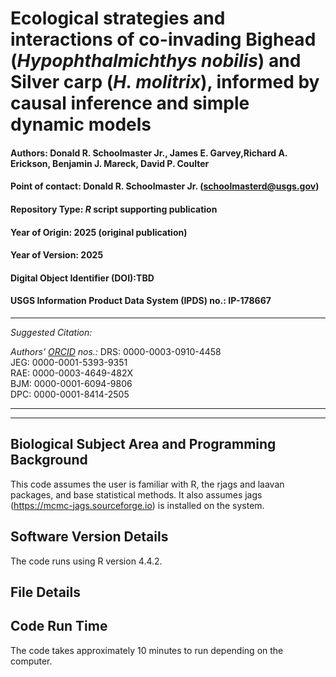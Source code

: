 # Ecological strategies and interactions of co-invading Bighead (_Hypophthalmichthys nobilis_) and Silver carp (_H. molitrix_), informed by causal inference and simple dynamic models

#### Authors: Donald R. Schoolmaster Jr., James E. Garvey,Richard A. Erickson, Benjamin J. Mareck, David P. Coulter

#### Point of contact: Donald R. Schoolmaster Jr. (schoolmasterd@usgs.gov)
#### Repository Type:  _R_ script supporting publication
#### Year of Origin:   2025 (original publication)
#### Year of Version:  2025
#### Digital Object Identifier (DOI):TBD
#### USGS Information Product Data System (IPDS) no.: IP-178667

***

_Suggested Citation:_



_Authors' [ORCID](https://orcid.org) nos.:_
DRS: 0000-0003-0910-4458\
JEG: 0000-0001-5393-9351\
RAE: 0000-0003-4649-482X\
BJM: 0000-0001-6094-9806\
DPC: 0000-0001-8414-2505
***
***


## Biological Subject Area and Programming Background

This code assumes the user is familiar with R, the rjags and laavan packages, and base statistical methods. It also assumes jags (https://mcmc-jags.sourceforge.io) is installed on the system.

## Software Version Details
The code runs using R version 4.4.2.

## File Details


## Code Run Time
The code takes approximately 10 minutes to run depending on the computer.
